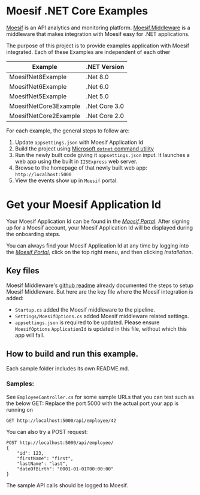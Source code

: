 # Moesif .NET Core Examples

[Moesif](https://www.moesif.com) is an API analytics and monitoring platform. [Moesif.Middleware](https://github.com/Moesif/moesif-dotnet) is a middleware that makes integration with Moesif easy for .NET applications.

The purpose of this project is to provide examples application with Moesif integrated.
Each of these Examples are independent of each other

| Example | .NET Version  |
| ------- | ------------- |
| MoesifNet8Example | .Net 8.0 |
| MoesifNet6Example | .Net 6.0 |
| MoesifNet5Example | .Net 5.0 | 
| MoesifNetCore3Example | .Net Core 3.0 |
| MoesifNetCore2Example | .Net Core 2.0 |

For each example, the general steps to follow are:
1. Update `appsettings.json` with Moesif Application Id
2. Build the project using [Microsoft `dotnet` command utility](https://docs.microsoft.com/en-us/dotnet/core/tools/dotnet)
3. Run the newly built code giving it `appsettings.json` input. It launches a web app using the built in `IISExpress` web server.  
4. Browse to the homepage of that newly built web app: `http://localhost:5000`
5. View the events show up in `Moesif` portal.

# Get your Moesif Application Id
Your Moesif Application Id can be found in the [_Moesif Portal_](https://www.moesif.com/).
After signing up for a Moesif account, your Moesif Application Id will be displayed during the onboarding steps. 

You can always find your Moesif Application Id at any time by logging 
into the [_Moesif Portal_](https://www.moesif.com/), click on the top right menu,
and then clicking _Installation_.

## Key files

Moesif Middleware's [github readme](https://github.com/Moesif/moesif-dotnet) already documented
the steps to setup Moesif Middleware. But here are the key file where the Moesif integration is added:

- `Startup.cs` added the Moesif middleware to the pipeline.
- `Settings/MoesifOptions.cs` added Moesif middleware related settings.
- `appsettings.json` is required to be updated. Please ensure `MoesifOptions` `ApplicationId` is updated in this file, without which this app will fail.

## How to build and run this example.

Each sample folder includes its own README.md.

### Samples:
See `EmployeeController.cs` for some sample URLs that you can test such as the below GET:
Replace the port 5000 with the actual port your app is running on

```
GET http://localhost:5000/api/employee/42
```

You can also try a POST request:

```
POST http://localhost:5000/api/employee/
{
    "id": 123,
    "firstName": "first",
    "lastName": "last",
    "dateOfBirth": "0001-01-01T00:00:00"
}
```
The sample API calls should be logged to Moesif. 
